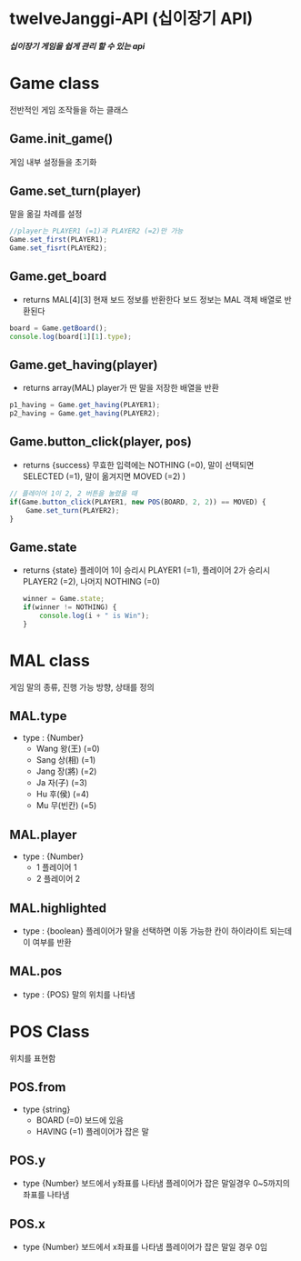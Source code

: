 # twelveJanggi-API (십이장기 API)


##### 십이장기 게임을 쉽게 관리 할 수 있는 api


# Game class
전반적인 게임 조작들을 하는 클래스

## Game.init_game()
게임 내부 설정들을 초기화

## Game.set_turn(player)
말을 옮길 차례를 설정

~~~javascript
//player는 PLAYER1 (=1)과 PLAYER2 (=2)만 가능
Game.set_first(PLAYER1);
Game.set_fisrt(PLAYER2);
~~~

## Game.get_board
* returns MAL[4][3]
현재 보드 정보를 반환한다
보드 정보는 MAL 객체 배열로 반환된다

~~~javascript
board = Game.getBoard();
console.log(board[1][1].type);
~~~

## Game.get_having(player)
* returns array(MAL)
player가 딴 말을 저장한 배열을 반환

~~~javascript
p1_having = Game.get_having(PLAYER1);
p2_having = Game.get_having(PLAYER2);
~~~


## Game.button_click(player, pos)
* returns {success} 무효한 입력에는 NOTHING (=0), 말이 선택되면 SELECTED (=1), 말이 옮겨지면 MOVED (=2)
)  
~~~javascript
// 플레이어 1이 2, 2 버튼을 눌렸을 때 
if(Game.button_click(PLAYER1, new POS(BOARD, 2, 2)) == MOVED) {
    Game.set_turn(PLAYER2);
}
~~~

## Game.state
* returns {state} 플레이어 1이 승리시 PLAYER1 (=1), 플레이어 2가 승리시 PLAYER2 (=2), 나머지 NOTHING (=0)
  
  ~~~javascript
  winner = Game.state;
  if(winner != NOTHING) {
      console.log(i + " is Win");
  }
  ~~~
  
# MAL class
게임 말의 종류, 진행 가능 방향, 상태를 정의

## MAL.type
* type : {Number}
  + Wang 왕(王)   (=0)
  + Sang 상(相)   (=1)
  + Jang 장(將)   (=2)
  + Ja   자(子)   (=3)
  + Hu   후(侯)   (=4)
  + Mu   무(빈칸) (=5)
  
## MAL.player
* type : {Number}
  + 1   플레이어 1
  + 2   플레이어 2
  
## MAL.highlighted
* type : {boolean}
플레이어가 말을 선택하면 이동 가능한 칸이 하이라이트 되는데 이 여부를 반환

## MAL.pos
* type : {POS}
말의 위치를 나타냄

# POS Class
위치를 표현함

## POS.from
* type {string}
  + BOARD  (=0) 보드에 있음
  + HAVING (=1) 플레이어가 잡은 말
  
## POS.y
* type {Number}
보드에서 y좌표를 나타냄
플레이어가 잡은 말일경우 0~5까지의 좌표를 나타냄

## POS.x
* type {Number}
보드에서 x좌표를 나타냄
플레이어가 잡은 말일 경우 0임
